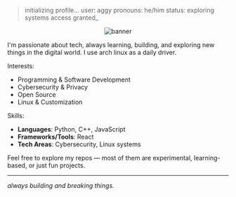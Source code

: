 > initializing profile...
> user: aggy
> pronouns: he/him
> status: exploring systems
> access granted_

<p align="center">
  <img src="https://i.imgur.com/qQzFP8u.jpeg" alt="banner" />
</p>


I'm passionate about tech, always learning, building, and exploring new things in the digital world. I use arch linux as a daily driver.

Interests:
- Programming & Software Development  
- Cybersecurity & Privacy  
- Open Source  
- Linux & Customization  

Skills:
- **Languages**: Python, C++, JavaScript  
- **Frameworks/Tools**: React  
- **Tech Areas**: Cybersecurity, Linux systems

Feel free to explore my repos — most of them are experimental, learning-based, or just fun projects.

---
*always building and breaking things.*
